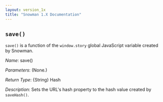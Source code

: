 ```yaml
---
layout: version_1x
title: "Snowman 1.X Documentation"
---
```


## `save()`

`save()` is a function of the `window.story` global JavaScript variable created by Snowman.

*Name*: save()

*Parameters*: (None.)

*Return Type*: {String} Hash

*Description*: Sets the URL's hash property to the hash value created by `saveHash()`.

